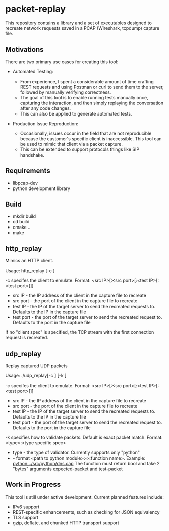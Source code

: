 # packet-replay

This repository contains a library and a set of executables designed to recreate network requests saved in a PCAP (Wireshark, tcpdump) capture file.

## Motivations

There are two primary use cases for creating this tool:

- Automated Testing:
  - From experience, I spent a considerable amount of time crafting REST requests and using Postman or curl to send them to the server, followed by manually verifying correctness.
  - The goal of this tool is to enable running tests manually once, capturing the interaction, and then simply replaying the conversation after any code changes.
  - This can also be applied to generate automated tests.
    
- Production Issue Reproduction:
  - Occasionally, issues occur in the field that are not reproducible because the customer's specific client is inaccessible. This tool can be used to mimic that client via a packet capture.
  - This can be extended to support protocols things like SIP handshake.
 
## Requirements

- libpcap-dev
- python development library

## Build

- mkdir build
- cd build
- cmake ..
- make

## http_replay

Mimics an HTTP client.

Usage: http_replay [-c <client spec>] <cap file>

-c specifes the client to emulate.  Format: \<src IP\>[:\<src port\>[:\<test IP\>[:\<test port\>]]]

- src IP - the IP address of the client in the capture file to recreate
- src port - the port of the client in the capture file to recreate
- test IP - the IP of the target server to send the recreated requests to.  Defaults to the IP in the capture file
- test port - the port of the target server to send the recreated request to.  Defaults to the port in the capture file

If no "client spec" is specified, the TCP stream with the first connection request is recreated.

## udp_replay

Replay captured UDP packets

Usage: ./udp_replay[-c <client spec>] [-k <packet validator spec>] <cap file>

-c specifes the client to emulate.  Format: \<src IP\>[:\<src port\>[:\<test IP\>[:\<test port\>]]]

- src IP - the IP address of the client in the capture file to recreate
- src port - the port of the client in the capture file to recreate
- test IP - the IP of the target server to send the recreated requests to.  Defaults to the IP in the capture file
- test port - the port of the target server to send the recreated request to.  Defaults to the port in the capture file

-k specifies how to validate packets.  Default is exact packet match.  Format: \<type\>:\<type specific spec>

- type - the type of validator.  Currently supports only "python"
- <python spec> - format \<path to python module\>:<\<function name\>.  Example: [python:../src/python/dns.cap](/src/python/dns.py)  The function must return bool and take 2 "bytes" arguments expected-packet and test-packet

## Work in Progress

This tool is still under active development. Current planned features include:

- IPv6 support
- REST-specific enhancements, such as checking for JSON equivalency
- TLS support
- gzip, deflate, and chunked HTTP transport support

